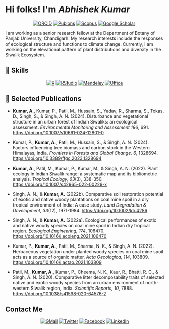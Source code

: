 # Hi folks! I'm *Abhishek Kumar*

<p align="center">
  <a href="https://orcid.org/0000-0003-2252-7623"><img src="https://img.shields.io/badge/ORCID-A6CE39?&style=for-the-badge&logo=ORCID&logoColor=white" alt="ORCID"></a>
  <a href="https://publons.com/researcher/1578460/abhishek-kumar"><img src="https://img.shields.io/badge/Publons-336699?&style=for-the-badge&logo=Publons&logoColor=white" alt="Publons"></a>
  <a href="http://www.scopus.com/inward/authorDetails.url?authorID=57216227909&partnerID=MN8TOARS"><img src="https://img.shields.io/badge/Scopus-E9711C?&style=for-the-badge&logo=Scopus&logoColor=white" alt="Scopus"></a>
  <a href="https://scholar.google.co.in/citations?user=ugmCylsAAAAJ&hl=en"><img src="https://img.shields.io/badge/-Google Scholar-555555?style=for-the-badge&logo=google-scholar&logoColor=white&color=blue" alt="Google Scholar"></a>
  <a href="https://www.researchgate.net/profile/Abhishek-Kumar-331"><img src="https://img.shields.io/badge/Research_Gate-00CCBB.svg?&style=for-the-badge&logo=ResearchGate&logoColor=white" alt=""></a>
</p>


I am working as a senior research fellow at the Department of Botany of Panjab University, Chandigarh. My research interests include the responses of ecological structure and functions to climate change. Currently, I am working on the elevational pattern of plant distributions and diversity in the Siwalik Ecosystem.

<!--
**Abhikumar86/abhikumar86** is a ✨ _special_ ✨ repository because its `README.md` (this file) appears on your GitHub profile.

Here are some ideas to get you started:

- 🔭 I’m currently working on ...
- 🌱 I’m currently learning ...
- 👯 I’m looking to collaborate on ...
- 🤔 I’m looking for help with ...
- 💬 Ask me about ...
- 📫 How to reach me: ...
- 😄 Pronouns: ...
- ⚡ Fun fact: ...
-->

## 💼 Skills

<p align="center">
  <a href="https://www.r-project.org/"><img src="https://img.shields.io/badge/R-276DC3?style=for-the-badge&logo=r&logoColor=white" alt="R"></a>
  <a href="https://www.rstudio.com/"><img src="https://img.shields.io/badge/RStudio-75AADB?style=for-the-badge&logo=RStudio&logoColor=white" alt="RStudio"></a>
  <a href="https://www.mendeley.com/"><img src="https://img.shields.io/badge/Mendeley-9D1620?style=for-the-badge&logo=Mendeley&logoColor=white" alt="Mendeley"></a>
  <a href="https://www.office.com/"><img src="https://img.shields.io/badge/Microsoft_Office-D83B01?style=for-the-badge&logo=microsoft-office&logoColor=white" alt="Office"></a>
</p>


## 📝 Selected Publications

- **Kumar, A.**, Kumar, P., Patil, M., Hussain, S., Yadav, R., Sharma, S., Tokas, D., Singh, S., & Singh, A. N. (2024). Disturbance and vegetational structure in an urban forest of Indian Siwaliks: an ecological assessment. *Environmental Monitoring and Assessment 196*, 691. <https://doi.org/10.1007/s10661-024-12801-0>

- Kumar, P., **Kumar, A.**, Patil, M., Hussain, S., & Singh, A. N. (2024). Factors influencing tree biomass and carbon stock in the Western Himalayas, India. *Frontiers in Forests and Global Change, 6*, 1328694. <https://doi.org/10.3389/ffgc.2023.1328694>

- **Kumar, A.**, Patil, M., Kumar, P., Kumar, M., & Singh, A. N. (2022). Plant ecology in Indian Siwalik range: a systematic map and its bibliometric analysis. *Tropical Ecology, 63*(3), 338-350. <https://doi.org/10.1007/s42965-022-00229-x>

- Singh, A. N., & **Kumar, A.** (2022b). Comparative soil restoration potential of exotic and native woody plantations on coal mine spoil in a dry tropical environment of India: A case study. *Land Degradation & Development, 33*(12), 1971-1984. <https://doi.org/10.1002/ldr.4286>

- Singh, A. N., & **Kumar, A.** (2022a). Ecological performances of exotic and native woody species on coal mine spoil in Indian dry tropical region. *Ecological Engineering, 174*, 106470. <https://doi.org/10.1016/j.ecoleng.2021.106470>

- Kumar, P., **Kumar, A.**, Patil, M., Sharma, N. K., & Singh, A. N. (2022). Herbaceous vegetation under planted woody species on coal mine spoil acts as a source of organic matter. *Acta Oecologica, 114*, 103809. <https://doi.org/10.1016/j.actao.2021.103809>

- Patil, M., **Kumar, A.**, Kumar, P., Cheema, N. K., Kaur, R., Bhatti, R. C., & Singh, A. N. (2020). Comparative litter decomposability traits of selected native and exotic woody species from an urban environment of north-western Siwalik region, India. *Scientific Reports, 10*, 7888. <https://doi.org/10.1038/s41598-020-64576-2>

## Contact Me

<p align="center">
  <a href="mailto:abhikumar.pu@gmail.com"><img src="https://img.shields.io/badge/Gmail-EA4335?style=for-the-badge&logo=gmail&logoColor=white" alt="GMail"></a>
  <a href="https://twitter.com/abkumar_"><img src="https://img.shields.io/badge/Twitter-1DA1F2?style=for-the-badge&logo=twitter&logoColor=white" alt="Twitter"></a>
  <a href="https://facebook.com/abhikumar86"><img src="https://img.shields.io/badge/Facebook-1877F2?style=for-the-badge&logo=Facebook&logoColor=white" alt="Facebook"></a>
  <a href="https://www.linkedin.com/in/abhikumar86/"><img src="https://img.shields.io/badge/LinkedIn-0A66C2?style=for-the-badge&logo=LinkedIn&logoColor=white" alt="LinkedIn"></a>
</p>

